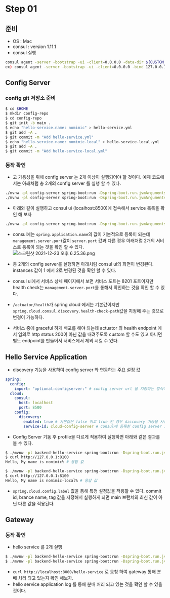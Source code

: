 # Step 01

## 준비

* OS : Mac
* consul : version 1.11.1
* consul 실행

```bash
consul agent -server -bootstrap -ui -client=0.0.0.0 -data-dir ${CUSTOM_CONSOL_DATA_DIR}
ex) consul agent -server -bootstrap -ui -client=0.0.0.0 -bind 127.0.0.1 -data-dir ./consul/data
```

## Config Server

### config git 저장소 준비

```bash
$ cd $HOME
$ mkdir config-repo
$ cd config-repo
$ git init -b main .
$ echo "hello-service.name: nomimic" > hello-service.yml 
$ git add -A .
$ git commit -m "Add hello-service.yml"
$ echo "hello-service.name: nomimic-local" > hello-service-local.yml 
$ git add -A .
$ git commit -m "Add hello-service-local.yml"
```

### 동작 확인

* 고 가용성을 위해 config server 는 2개 이상이 실행되어야 할 것이다. 예제 코드에서는 아래처럼 총 2개의 config server 를 실행 할 수 있다.

```bash
./mvnw -pl config-server spring-boot:run -Dspring-boot.run.jvmArguments="-Dspring.profiles.active=local1"
./mvnw -pl config-server spring-boot:run -Dspring-boot.run.jvmArguments="-Dspring.profiles.active=local2"
```

* 아래와 같이 실행하고 consul ui (localhost:8500)에 접속해서 service 목록을 확인 해 보자

```bash
./mvnw -pl config-server spring-boot:run -Dspring-boot.run.jvmArguments="-Dspring.profiles.active=local1"
```

* consul에는 `spring.application.name`의 값이 기본적으로 등록이 되는데 `management.server.port`값이 `server.port` 값과 다른 경우 아래처럼 2개의 서비스로
  등록이 되는 것을 확인 할 수 있다.
  ![스크린샷 2021-12-23 오후 6.25.36.png](/files/3170453872215138367)

* 총 2개의 config server를 실행하면 아래처럼 consul ui의 화면이 변경된다. instances 값이 1 에서 2로 변경된 것을 확인 할 수 있다.

* consul ui에서 서비스 상세 페이지에서 보면 서비스 포트는 8201 포트이지만 health check는 `management.server.port`를 통해서 확인하는 것을 확인 할 수 있다.

* `/actuator/health`가 spring cloud 에서는 기본값이지만 `spring.cloud.consul.discovery.health-check-path`값을 지정해 주는 것으로 변경이 가능하다.
* 서비스 중에 graceful 하게 배포를 해야 되는데 actuator 의 health endpoint 에서 임의로 http status 200이 아닌 값을 내려주도록 custom 할 수도 있고 아니면 별도
  endpoint를 만들어서 서비스에서 제외 시킬 수 있다.

## Hello Service Application

* discovery 기능을 사용하여 config server 와 연동하는 주요 설정 값

```yml
spring:
  config:
    import: "optional:configserver:" # config server url 을 지정하는 방식이지만 discovery 기능을 사용함으로 별도로 지정하지 않음.
  cloud:
    consul:
      host: localhost
      port: 8500
    config:
      discovery:
        enabled: true # 기본값은 false 이고 true 인 경우 discovery 기능을 사용하여 config server 와 연동
        service-id: cloud-config-server # consul에 등록한 config server id
```

* Config Server 기동 후 profile을 다르게 적용하여 실행하면 아래와 같은 결과를 볼 수 있다.

```bash
$ ./mvnw -pl backend-hello-service spring-boot:run -Dspring-boot.run.jvmArguments="-Dspring.profiles.active=default"
$ curl http://127.0.0.1:8100
Hello, My name is nomimic% # 응답 값                                                                                               

$ ./mvnw -pl backend-hello-service spring-boot:run -Dspring-boot.run.jvmArguments="-Dspring.profiles.active=local"
$ curl http://127.0.0.1:8100
Hello, My name is nomimic-local% # 응답 값
```

* `spring.cloud.config.label` 값을 통해 특정 설정값을 적용할 수 있다. commit id, brance name, tag 값을 지정해서 실행하게 되면 main 브랜치의 최신 값이 아닌 다른
  값을 적용된다.

## Gateway

### 동작 확인

* hello service 를 2개 실행

```bash
$ ./mvnw -pl backend-hello-service spring-boot:run -Dspring-boot.run.jvmArguments="-Dspring.profiles.active=default"
$ ./mvnw -pl backend-hello-service spring-boot:run -Dspring-boot.run.jvmArguments="-Dspring.profiles.active=local1"
```

* `curl http://localhost:8000/hello-service` 로 요청 하여 gateway 통해 분배 처리 되고 있는지 확인 해보자.
* hello service application log 를 통해 분배 처리 되고 있는 것을 확인 할 수 있을 것이다.
